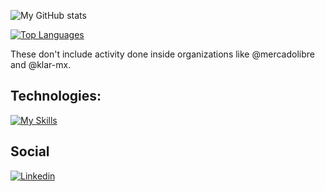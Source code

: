 
![My GitHub stats](https://github-readme-stats-eight-lemon-89.vercel.app/api?username=jandresen99&show_icons=true&hide=stars&theme=transparent&&rank_icon=github&title_color=fff&icon_color=79ff97&text_color=9f9f9f&bg_color=151515)

[![Top Languages](https://github-readme-stats-eight-lemon-89.vercel.app/api/top-langs/?username=jandresen99&layout=compact&title_color=fff&icon_color=79ff97&text_color=9f9f9f&bg_color=151515)](https://github.com/anuraghazra/github-readme-stats)

These don't include activity done inside organizations like @mercadolibre and @klar-mx.

## Technologies:
[![My Skills](https://skillicons.dev/icons?i=python,go,rust,aws,azure,terraform,docker,kubernetes,mysql)](https://skillicons.dev)

## Social

[![Linkedin](https://img.shields.io/badge/Linkedin-181717.svg?style=flat&logo=linkedin)](https://www.linkedin.com/in/joaquin-andresen-52378711a)
